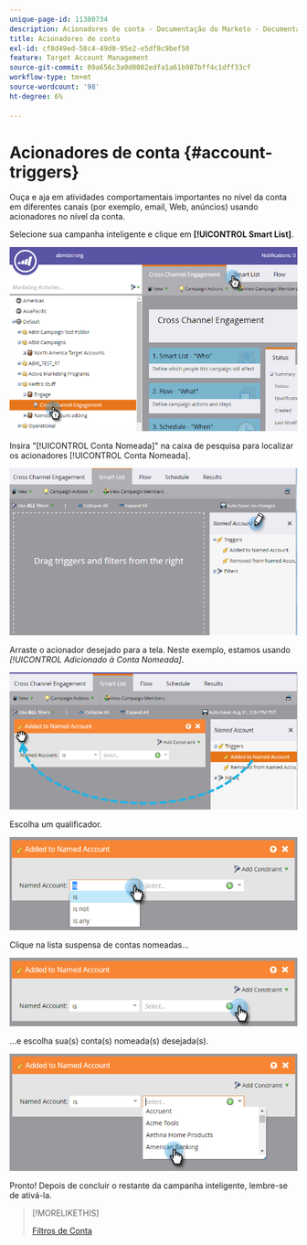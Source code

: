 ```yaml
---
unique-page-id: 11380734
description: Acionadores de conta - Documentação do Marketo - Documentação do produto
title: Acionadores de conta
exl-id: cf8d49ed-58c4-49d0-95e2-e5df8c9bef50
feature: Target Account Management
source-git-commit: 09a656c3a0d0002edfa1a61b987bff4c1dff33cf
workflow-type: tm+mt
source-wordcount: '98'
ht-degree: 6%

---
```


# Acionadores de conta {#account-triggers}

Ouça e aja em atividades comportamentais importantes no nível da conta em diferentes canais (por exemplo, email, Web, anúncios) usando acionadores no nível da conta.

Selecione sua campanha inteligente e clique em **[!UICONTROL Smart List]**.

![](assets/one-1.png)

Insira &quot;[!UICONTROL Conta Nomeada]&quot; na caixa de pesquisa para localizar os acionadores [!UICONTROL Conta Nomeada].

![](assets/two-1.png)

Arraste o acionador desejado para a tela. Neste exemplo, estamos usando _[!UICONTROL Adicionado à Conta Nomeada]_.

![](assets/three-1.png)

Escolha um qualificador.

![](assets/four-1.png)

Clique na lista suspensa de contas nomeadas...

![](assets/five-1.png)

...e escolha sua(s) conta(s) nomeada(s) desejada(s).

![](assets/six-1.png)

Pronto! Depois de concluir o restante da campanha inteligente, lembre-se de ativá-la.

>[!MORELIKETHIS]
>
>[Filtros de Conta](/help/marketo/product-docs/target-account-management/engage/account-filters.md)
